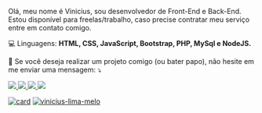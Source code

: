 Olá, meu nome é Vinicius, sou desenvolvedor de Front-End e Back-End. 
Estou disponível para freelas/trabalho, caso precise contratar meu serviço entre em contato comigo.

💻 Linguagens: <b>HTML, CSS, JavaScript, Bootstrap, PHP, MySql e NodeJS.</b>

💌 Se você deseja realizar um projeto comigo (ou bater papo), não hesite em me enviar uma mensagem:  ⤵️

<a href="https://viniciuslimamelo.com">
  <img src="https://img.shields.io/badge/Facebook-1877F2?style=for-the-badge&logo=facebook&logoColor=white">
<a/>
  
  <a href="https://viniciuslimamelo.com">
  <img src="https://img.shields.io/badge/Instagram-E4405F?style=for-the-badge&logo=instagram&logoColor=white">
<a/>
  
<a href="https://viniciuslimamelo.com">
  <img src="https://img.shields.io/badge/Gmail-D14836?style=for-the-badge&logo=gmail&logoColor=white">
<a/>
  
  <a href="https://viniciuslimamelo.com">
  <img src="https://img.shields.io/badge/LinkedIn-0077B5?style=for-the-badge&logo=linkedin&logoColor=white">
<a/>



[![card](https://github-readme-stats.vercel.app/api?username=vinicius-lima-melo&theme=tokyonight)](https://github.com/vinicius-lima-melo/)
[![vinicius-lima-melo](https://github-readme-stats.vercel.app/api/top-langs/?username=vinicius-lima-melo&hide=html&layout=compact&theme=tokyonight)](https://github.com/vinicius-lima-melo/)
<!---
Vinicius-Lima-Melo/Vinicius-Lima-Melo is a ✨ special ✨ repository because its `README.md` (this file) appears on your GitHub profile.
You can click the Preview link to take a look at your changes.
--->
